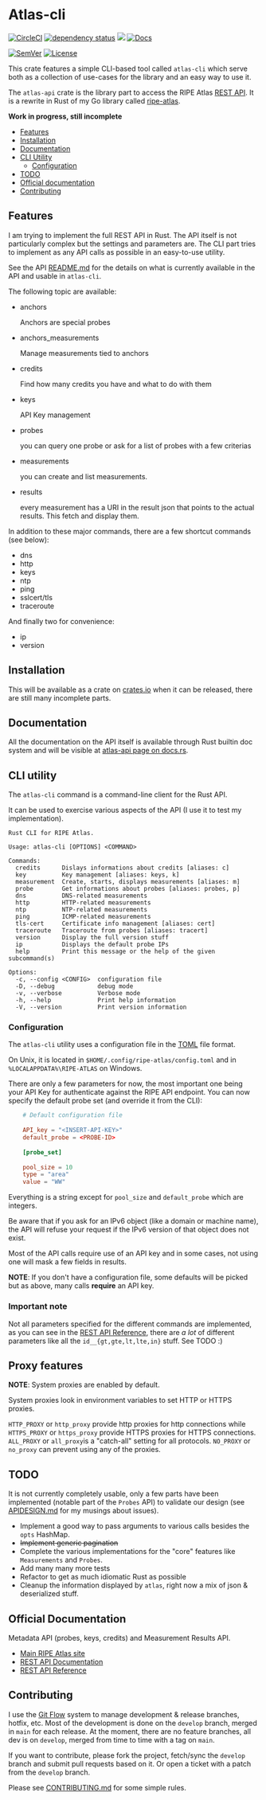 <!-- omit in TOC -->
# Atlas-cli

[![CircleCI](https://circleci.com/gh/keltia/atlas-rs/tree/main.svg?style=shield)](https://circleci.com/gh/keltia/atlas-rs/atlas-cli/tree/main)
[![dependency status](https://deps.rs/repo/github/keltia/atlas-rs/status.svg)](https://deps.rs/repo/github/keltia/atlas-rs)
[![](https://img.shields.io/crates/v/atlas-cli.svg)](https://crates.io/crates/atlas-cli)
[![Docs](https://docs.rs/atlas-cli/badge.svg)](https://docs.rs/atlas-cli)

[![SemVer](http://img.shields.io/SemVer/2.0.0.png)](https://semver.org/spec/v2.0.0.html)
[![License](https://img.shields.io/badge/license-MIT-red.svg?style=flat)](https://raw.githubusercontent.com/keltia/atlas-rs/atlas-cli/main/LICENSE)

This crate features a simple CLI-based tool called `atlas-cli` which serve both as a collection of use-cases for the
library and an easy way to use it.

The `atlas-api` crate is the library part to access the RIPE Atlas [REST API]. It is a rewrite in Rust of my Go library
called [ripe-atlas](https://github.com/keltia/ripe-atlas).

**Work in progress, still incomplete**

- [Features](#features)
- [Installation](#installation)
- [Documentation](#documentation)
- [CLI Utility](#cli-utility)
  - [Configuration](#configuration)
- [TODO](#todo)
- [Official documentation](#official-documentation)
- [Contributing](#contributing)

## Features

I am trying to implement the full REST API in Rust. The API itself is not particularly complex but the settings and
parameters are. The CLI part tries to implement as any API calls as possible in an easy-to-use utility.

See the API [README.md](https://github.com/keltia/atlas-rs/atlas-api/README.md) for the details on what is currently
available in the API and usable in `atlas-cli`.

The following topic are available:

- anchors

  Anchors are special probes

- anchors_measurements

  Manage measurements tied to anchors

- credits

  Find how many credits you have and what to do with them

- keys

  API Key management

- probes

  you can query one probe or ask for a list of probes with a few criterias

- measurements

  you can create and list measurements.

- results

  every measurement has a URI in the result json that points to the actual results. This fetch and display them.

In addition to these major commands, there are a few shortcut commands (see below):

- dns
- http
- keys
- ntp
- ping
- sslcert/tls
- traceroute

And finally two for convenience:

- ip
- version
 
## Installation

This will be available as a crate on [crates.io](https://crates.io/atlas-cli) when it can be released, there are still
many incomplete parts.

## Documentation

All the documentation on the API itself is available through Rust builtin doc system and will be visible at
[atlas-api page on docs.rs](https://docs.rs/atlas-api).

## CLI utility

The `atlas-cli` command is a command-line client for the Rust API.

It can be used to exercise various aspects of the API (I use it to test my implementation).

```text
Rust CLI for RIPE Atlas.

Usage: atlas-cli [OPTIONS] <COMMAND>

Commands:
  credits      Dislays informations about credits [aliases: c]
  key          Key management [aliases: keys, k]
  measurement  Create, starts, displays measurements [aliases: m]
  probe        Get informations about probes [aliases: probes, p]
  dns          DNS-related measurements
  http         HTTP-related measurements
  ntp          NTP-related measurements
  ping         ICMP-related measurements
  tls-cert     Certificate info management [aliases: cert]
  traceroute   Traceroute from probes [aliases: tracert]
  version      Display the full version stuff
  ip           Displays the default probe IPs
  help         Print this message or the help of the given subcommand(s)

Options:
  -c, --config <CONFIG>  configuration file
  -D, --debug            debug mode
  -v, --verbose          Verbose mode
  -h, --help             Print help information
  -V, --version          Print version information
```

### Configuration

The `atlas-cli` utility uses a configuration file in the [TOML] file format.

On Unix, it is located in `$HOME/.config/ripe-atlas/config.toml` and in `%LOCALAPPDATA%\RIPE-ATLAS` on Windows.

There are only a few parameters for now, the most important one being your API Key for authenticate against the RIPE API
endpoint. You can now specify the default probe set (and override it from the CLI):

```toml
    # Default configuration file
    
    API_key = "<INSERT-API-KEY>"
    default_probe = <PROBE-ID>
    
    [probe_set]
    
    pool_size = 10
    type = "area"
    value = "WW"
```

Everything is a string except for `pool_size` and `default_probe` which are integers.

Be aware that if you ask for an IPv6 object (like a domain or machine name), the API will refuse your request if the
IPv6 version of that object does not exist.

Most of the API calls require use of an API key and in some cases, not using one will mask a few fields in results.

**NOTE**: If you don't have a configuration file, some defaults will be picked but as above, many calls **require** an
API key.

### Important note

Not all parameters specified for the different commands are implemented, as you can see in the [REST API Reference],
there are *a lot* of different parameters like all the `id__{gt,gte,lt,lte,in}` stuff. See TODO :)

## Proxy features

**NOTE**: System proxies are enabled by default.

System proxies look in environment variables to set HTTP or HTTPS proxies.

`HTTP_PROXY` or `http_proxy` provide http proxies for http connections while
`HTTPS_PROXY` or `https_proxy` provide HTTPS proxies for HTTPS connections.
`ALL_PROXY` or `all_proxy`is a "catch-all" setting for all protocols.
`NO_PROXY` or `no_proxy` can prevent using any of the proxies.

## TODO

It is not currently completely usable, only a few parts have been implemented (notable part of the `Probes` API) to
validate our design (see [APIDESIGN.md](../atlas-api/APIDESIGN.md) for my musings about issues).

- Implement a good way to pass arguments to various calls besides the `opts` HashMap.
- ~~Implement generic pagination~~
- Complete the various implementations for the "core" features like `Measurements` and `Probes`.
- Add many many more tests
- Refactor to get as much idiomatic Rust as possible
- Cleanup the information displayed by `atlas`, right now a mix of json & deserialized stuff.

## Official Documentation

Metadata API (probes, keys, credits) and Measurement Results API.

- [Main RIPE Atlas site]
- [REST API Documentation]
- [REST API Reference]

## Contributing

I use the [Git Flow] system to manage development & release branches, hotfix, etc.  Most of the development is done on the `develop` branch, merged in `main` for each release. At the moment, there are no feature branches, all dev is on `develop`, merged from time to time with a tag on `main`.

If you want to contribute, please fork the project, fetch/sync the `develop` branch and submit pull requests based on
it. Or open a ticket with a patch from the `develop` branch.

Please see [CONTRIBUTING.md](../CONTRIBUTING.md) for some simple rules.

[Main RIPE Atlas site]: https://atlas.ripe.net/
[REST API Documentation]: https://atlas.ripe.net/docs/api/v2/manual/
[REST API Reference]: https://atlas.ripe.net/docs/api/v2/reference/
[Git Flow]: https://jeffkreeftmeijer.com/git-flow/
[Rust]: https://rust-lang.org/
[TOML]: https://github.com/naoina/toml
[REST API]: https://en.wikipedia.org/wiki/REST_API
